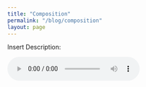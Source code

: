 ```yaml
---
title: "Composition"
permalink: "/blog/composition"
layout: page
---
```



<body>
  <p>Insert Description:</p>
  <audio controls>
    <source src="/assets/audio/dodoman_theme.mp3" type="audio/mpeg">
    Your browser does not support the audio element.
  </audio>
</body>